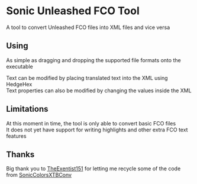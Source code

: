 # Sonic Unleashed FCO Tool
A tool to convert Unleashed FCO files into XML files and vice versa

## Using
As simple as dragging and dropping the supported file formats onto the executable<br>

Text can be modified by placing translated text into the XML using HedgeHex<br>
Text properties can also be modified by changing the values inside the XML<br>

## Limitations
At this moment in time, the tool is only able to convert basic FCO files<br>
It does not yet have support for writing highlights and other extra FCO text features

## Thanks
Big thank you to [TheExentist151](https://github.com/TheExentist151) for letting me recycle some of the code from [SonicColorsXTBConv](https://github.com/TheExentist151/SonicColorsXTBConv)
